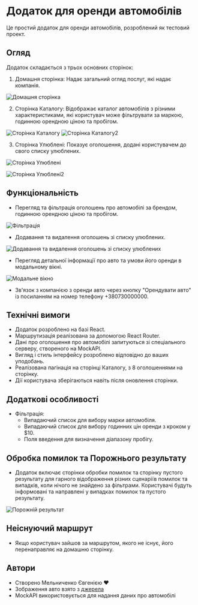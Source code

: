 # Додаток для оренди автомобілів

Це простий додаток для оренди автомобілів, розроблений як тестовий проект.

## Огляд

Додаток складається з трьох основних сторінок:

1. Домашня сторінка: Надає загальний огляд послуг, які надає компанія.

 ![Домашня сторінка](./assets/homePage.jpg)
 
2. Сторінка Каталогу: Відображає каталог автомобілів з різними характеристиками, які користувач може фільтрувати за маркою, годинною орендною ціною та пробігом.

![Сторінка Каталогу](./assets/catalogPage.jpg)
![Сторінка Каталогу2](./assets/catalogPage2.jpg)
  
3. Сторінка Улюблені: Показує оголошення, додані користувачем до свого списку улюблених.

![Сторінка Улюблені](./assets/favoritePage.jpg)

![Сторінка Улюблені2](./assets/favoritePage2.jpg)


## Функціональність

- Перегляд та фільтрація оголошень про автомобілі за брендом, годинною орендною ціною та пробігом.

![Фільтрація](./assets/filtr.jpg)

- Додавання та видалення оголошень зі списку улюблених.

![Додавання та видалення оголошень зі списку улюблених](./assets/favoriteHeart.jpg)

- Перегляд детальної інформації про авто та умови його оренди в модальному вікні.

![Модальне вікно](./assets/modal.jpg)

- Зв'язок з компанією з оренди авто через кнопку "Орендувати авто" із посиланням на номер телефону +380730000000.

## Технічні вимоги

- Додаток розроблено на базі React.
- Маршрутизація реалізована за допомогою React Router.
- Дані про оголошення про автомобілі запитуються зі спеціального серверу, створеного на MockAPI.
- Вигляд і стиль інтерфейсу розроблено відповідно до ваших уподобань.
- Реалізована пагінація на сторінці Каталогу, з 8 оголошеннями на сторінку.
- Дії користувача зберігаються навіть після оновлення сторінки.

## Додаткові особливості

- Фільтрація:
  - Випадаючий список для вибору марки автомобіля.
  - Випадаючий список для вибору годинних цін оренди з кроком у $10.
  - Поля введення для визначення діапазону пробігу.

## Обробка помилок та Порожнього результату

- Додаток включає сторінки обробки помилок та сторінку пустого результату для гарного відображення різних сценаріїв помилок та випадків, коли нічого не знайдено за фільтрами. Користувачі будуть інформовані та направлені у випадках помилок та пустого результату.

![Порожній результат](./assets/empty.jpg)

## Неіснуючий маршрут

- Якщо користувач зайшов за маршрутом, якого не існує, його перенаправляє на домашню сторінку.

## Автори

- Створено Мельниченко Євгенією ❤️
- Зображення авто взято з [джерела](https://cloudinary.com/)
- MockAPI використовується для надання даних про автомобілі
